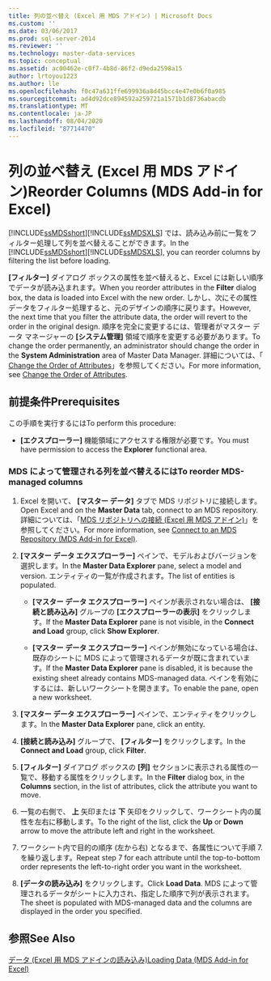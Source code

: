 ```yaml
---
title: 列の並べ替え (Excel 用 MDS アドイン) | Microsoft Docs
ms.custom: ''
ms.date: 03/06/2017
ms.prod: sql-server-2014
ms.reviewer: ''
ms.technology: master-data-services
ms.topic: conceptual
ms.assetid: ac00462e-c0f7-4b8d-86f2-d9eda2598a15
author: lrtoyou1223
ms.author: lle
ms.openlocfilehash: f0c47a631ffe699936a8d45bcc4e47e0b6f0a985
ms.sourcegitcommit: ad4d92dce894592a259721a1571b1d8736abacdb
ms.translationtype: MT
ms.contentlocale: ja-JP
ms.lasthandoff: 08/04/2020
ms.locfileid: "87714470"
---
```

# <a name="reorder-columns-mds-add-in-for-excel"></a><span data-ttu-id="34f1a-102">列の並べ替え (Excel 用 MDS アドイン)</span><span class="sxs-lookup"><span data-stu-id="34f1a-102">Reorder Columns (MDS Add-in for Excel)</span></span>
  <span data-ttu-id="34f1a-103">[!INCLUDE[ssMDSshort](../../includes/ssmdsshort-md.md)][!INCLUDE[ssMDSXLS](../../includes/ssmdsxls-md.md)] では、読み込み前に一覧をフィルター処理して列を並べ替えることができます。</span><span class="sxs-lookup"><span data-stu-id="34f1a-103">In the [!INCLUDE[ssMDSshort](../../includes/ssmdsshort-md.md)][!INCLUDE[ssMDSXLS](../../includes/ssmdsxls-md.md)], you can reorder columns by filtering the list before loading.</span></span>  
  
 <span data-ttu-id="34f1a-104">**[フィルター]** ダイアログ ボックスの属性を並べ替えると、Excel には新しい順序でデータが読み込まれます。</span><span class="sxs-lookup"><span data-stu-id="34f1a-104">When you reorder attributes in the **Filter** dialog box, the data is loaded into Excel with the new order.</span></span> <span data-ttu-id="34f1a-105">しかし、次にその属性データをフィルター処理すると、元のデザインの順序に戻ります。</span><span class="sxs-lookup"><span data-stu-id="34f1a-105">However, the next time that you filter the attribute data, the order will revert to the order in the original design.</span></span> <span data-ttu-id="34f1a-106">順序を完全に変更するには、管理者がマスター データ マネージャーの **[システム管理]** 領域で順序を変更する必要があります。</span><span class="sxs-lookup"><span data-stu-id="34f1a-106">To change the order permanently, an administrator should change the order in the **System Administration** area of Master Data Manager.</span></span> <span data-ttu-id="34f1a-107">詳細については、「 [Change the Order of Attributes](../change-the-order-of-attributes.md)」を参照してください。</span><span class="sxs-lookup"><span data-stu-id="34f1a-107">For more information, see [Change the Order of Attributes](../change-the-order-of-attributes.md).</span></span>  
  
## <a name="prerequisites"></a><span data-ttu-id="34f1a-108">前提条件</span><span class="sxs-lookup"><span data-stu-id="34f1a-108">Prerequisites</span></span>  
 <span data-ttu-id="34f1a-109">この手順を実行するには</span><span class="sxs-lookup"><span data-stu-id="34f1a-109">To perform this procedure:</span></span>  
  
-   <span data-ttu-id="34f1a-110">**[エクスプローラー]** 機能領域にアクセスする権限が必要です。</span><span class="sxs-lookup"><span data-stu-id="34f1a-110">You must have permission to access the **Explorer** functional area.</span></span>  
  
### <a name="to-reorder-mds-managed-columns"></a><span data-ttu-id="34f1a-111">MDS によって管理される列を並べ替えるには</span><span class="sxs-lookup"><span data-stu-id="34f1a-111">To reorder MDS-managed columns</span></span>  
  
1.  <span data-ttu-id="34f1a-112">Excel を開いて、 **[マスター データ]** タブで MDS リポジトリに接続します。</span><span class="sxs-lookup"><span data-stu-id="34f1a-112">Open Excel and on the **Master Data** tab, connect to an MDS repository.</span></span> <span data-ttu-id="34f1a-113">詳細については、「[MDS リポジトリへの接続 (Excel 用 MDS アドイン)](connect-to-an-mds-repository-mds-add-in-for-excel.md)」を参照してください。</span><span class="sxs-lookup"><span data-stu-id="34f1a-113">For more information, see [Connect to an MDS Repository &#40;MDS Add-in for Excel&#41;](connect-to-an-mds-repository-mds-add-in-for-excel.md).</span></span>  
  
2.  <span data-ttu-id="34f1a-114">**[マスター データ エクスプローラー]** ペインで、モデルおよびバージョンを選択します。</span><span class="sxs-lookup"><span data-stu-id="34f1a-114">In the **Master Data Explorer** pane, select a model and version.</span></span> <span data-ttu-id="34f1a-115">エンティティの一覧が作成されます。</span><span class="sxs-lookup"><span data-stu-id="34f1a-115">The list of entities is populated.</span></span>  
  
    -   <span data-ttu-id="34f1a-116">**[マスター データ エクスプローラー]** ペインが表示されない場合は、 **[接続と読み込み]** グループの **[エクスプローラーの表示]** をクリックします。</span><span class="sxs-lookup"><span data-stu-id="34f1a-116">If the **Master Data Explorer** pane is not visible, in the **Connect and Load** group, click **Show Explorer**.</span></span>  
  
    -   <span data-ttu-id="34f1a-117">**[マスター データ エクスプローラー]** ペインが無効になっている場合は、既存のシートに MDS によって管理されるデータが既に含まれています。</span><span class="sxs-lookup"><span data-stu-id="34f1a-117">If the **Master Data Explorer** pane is disabled, it is because the existing sheet already contains MDS-managed data.</span></span> <span data-ttu-id="34f1a-118">ペインを有効にするには、新しいワークシートを開きます。</span><span class="sxs-lookup"><span data-stu-id="34f1a-118">To enable the pane, open a new worksheet.</span></span>  
  
3.  <span data-ttu-id="34f1a-119">**[マスター データ エクスプローラー]** ペインで、エンティティをクリックします。</span><span class="sxs-lookup"><span data-stu-id="34f1a-119">In the **Master Data Explorer** pane, click an entity.</span></span>  
  
4.  <span data-ttu-id="34f1a-120">**[接続と読み込み]** グループで、 **[フィルター]** をクリックします。</span><span class="sxs-lookup"><span data-stu-id="34f1a-120">In the **Connect and Load** group, click **Filter**.</span></span>  
  
5.  <span data-ttu-id="34f1a-121">**[フィルター]** ダイアログ ボックスの **[列]** セクションに表示される属性の一覧で、移動する属性をクリックします。</span><span class="sxs-lookup"><span data-stu-id="34f1a-121">In the **Filter** dialog box, in the **Columns** section, in the list of attributes, click the attribute you want to move.</span></span>  
  
6.  <span data-ttu-id="34f1a-122">一覧の右側で、 **上** 矢印または **下** 矢印をクリックして、ワークシート内の属性を左右に移動します。</span><span class="sxs-lookup"><span data-stu-id="34f1a-122">To the right of the list, click the **Up** or **Down** arrow to move the attribute left and right in the worksheet.</span></span>  
  
7.  <span data-ttu-id="34f1a-123">ワークシート内で目的の順序 (左から右) となるまで、各属性について手順 7. を繰り返します。</span><span class="sxs-lookup"><span data-stu-id="34f1a-123">Repeat step 7 for each attribute until the top-to-bottom order represents the left-to-right order you want in the worksheet.</span></span>  
  
8.  <span data-ttu-id="34f1a-124">**[データの読み込み]** をクリックします。</span><span class="sxs-lookup"><span data-stu-id="34f1a-124">Click **Load Data**.</span></span> <span data-ttu-id="34f1a-125">MDS によって管理されるデータがシートに入力され、指定した順序で列が表示されます。</span><span class="sxs-lookup"><span data-stu-id="34f1a-125">The sheet is populated with MDS-managed data and the columns are displayed in the order you specified.</span></span>  
  
## <a name="see-also"></a><span data-ttu-id="34f1a-126">参照</span><span class="sxs-lookup"><span data-stu-id="34f1a-126">See Also</span></span>  
 [<span data-ttu-id="34f1a-127">データ &#40;Excel 用 MDS アドインの読み込み&#41;</span><span class="sxs-lookup"><span data-stu-id="34f1a-127">Loading Data &#40;MDS Add-in for Excel&#41;</span></span>](overview-exporting-data-to-excel-mds-add-in-for-excel.md)  
  
  
